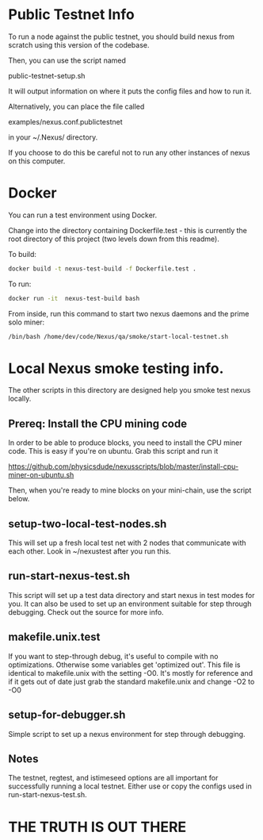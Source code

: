 # Public Testnet Info

To run a node against the public testnet, you should build nexus from
scratch using this version of the codebase.

Then, you can use the script named

public-testnet-setup.sh

It will output information on where it puts the config files and how to run it.

Alternatively, you can place the file called

examples/nexus.conf.publictestnet

in your ~/.Nexus/ directory.

If you choose to do this be careful not to run any other instances of nexus on this computer.

# Docker

You can run a test environment using Docker.

Change into the directory containing Dockerfile.test - this is currently the root directory of this project (two levels down from this readme).

To build:

```Bash
docker build -t nexus-test-build -f Dockerfile.test .
```

To run:

```Bash
docker run -it  nexus-test-build bash
```

From inside, run this command to start two nexus daemons and the prime solo miner:

```Bash
/bin/bash /home/dev/code/Nexus/qa/smoke/start-local-testnet.sh
```

# Local Nexus smoke testing info.

The other scripts in this directory are designed help you smoke test nexus locally.

## Prereq: Install the CPU mining code

In order to be able to produce blocks, you need to install the CPU miner code.
This is easy if you're on ubuntu. 
Grab this script and run it

https://github.com/physicsdude/nexusscripts/blob/master/install-cpu-miner-on-ubuntu.sh

Then, when you're ready to mine blocks on your mini-chain, use the script below.

## setup-two-local-test-nodes.sh

This will set up a fresh local test net with 2 nodes that communicate with each other.
Look in ~/nexustest after you run this.

## run-start-nexus-test.sh

This script will set up a test data directory and start nexus in test modes for you.
It can also be used to set up an environment suitable for step through debugging.
Check out the source for more info.

## makefile.unix.test

If you want to step-through debug, it's useful to compile with no optimizations.
Otherwise some variables get 'optimized out'.
This file is identical to makefile.unix with the setting -O0.
It's mostly for reference and if it gets out of date just grab the standard makefile.unix
and change -O2 to -O0

## setup-for-debugger.sh

Simple script to set up a nexus environment for step through debugging.

## Notes

The testnet, regtest, and istimeseed options are all important for successfully running a local testnet.
Either use or copy the configs used in run-start-nexus-test.sh.

# THE TRUTH IS OUT THERE
